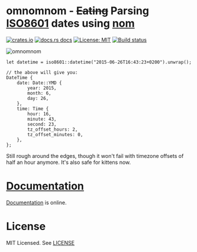 # omnomnom - ~~Eating~~ Parsing [ISO8601][iso] dates using [nom][]

[![crates.io](https://img.shields.io/crates/v/iso8601?style=flat-square)](https://crates.io/crates/iso8601)
[![docs.rs docs](https://img.shields.io/badge/docs-latest-blue.svg?style=flat-square)](https://docs.rs/iso8601)
[![License: MIT](https://img.shields.io/github/license/badboy/iso8601?style=flat-square)](LICENSE)
[![Build status](https://img.shields.io/github/actions/workflow/status/badboy/iso8601/ci.yaml?branch=main)](https://github.com/badboy/iso8601/actions/workflows/ci.yaml)

[iso]: https://en.wikipedia.org/wiki/ISO_8601
[nom]: https://github.com/Geal/nom

![omnomnom](http://24.media.tumblr.com/tumblr_lttcbyLaoP1r44hlho1_400.gif)

```rust,ignore
let datetime = iso8601::datetime("2015-06-26T16:43:23+0200").unwrap();

// the above will give you:
DateTime {
    date: Date::YMD {
        year: 2015,
        month: 6,
        day: 26,
    },
    time: Time {
        hour: 16,
        minute: 43,
        second: 23,
        tz_offset_hours: 2,
        tz_offset_minutes: 0,
    },
};
```

Still rough around the edges, though it won't fail with timezone offsets of half an hour anymore.
It's also safe for kittens now.

# [Documentation][docs]

[Documentation][docs] is online.

# License

MIT Licensed. See [LICENSE]()

[docs]: https://docs.rs/iso8601/
